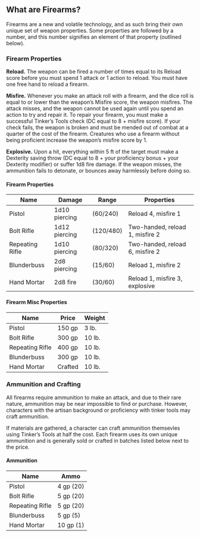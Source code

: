 ## What are Firearms?
Firearms are a new and volatile technology, and as such bring their own unique set of weapon properties. Some properties are followed by a number, and this number signifies an element of that property (outlined below).

### Firearm Properties
**Reload.** The weapon can be fired a number of times equal to its Reload score before you must spend 1 attack or 1 action to reload. You must have one free hand to reload a firearm.

**Misfire.** Whenever you make an attack roll with a firearm, and the dice roll is equal to or lower than the weapon’s Misfire score, the weapon misfires. The attack misses, and the weapon cannot be used again until you spend an action to try and repair it. To repair your firearm, you must make a successful Tinker’s Tools check (DC equal to 8 + misfire score). If your check fails, the weapon is broken and must be mended out of combat at a quarter of the cost of the firearm. Creatures who use a firearm without being proficient increase the weapon’s misfire score by 1.

**Explosive.** Upon a hit, everything within 5 ft of the target must make a Dexterity saving throw (DC equal to 8 + your proficiency bonus + your Dexterity modifier) or suffer 1d8 fire damage. If the weapon misses, the ammunition fails to detonate, or bounces away harmlessly before doing so.

#### Firearm Properties
| Name            | Damage        | Range     | Properties                      |
|-----------------|---------------|-----------|---------------------------------|
| Pistol          | 1d10 piercing | (60/240)  | Reload 4, misfire 1             |
| Bolt Rifle      | 1d12 piercing | (120/480) | Two-handed, reload 1, misfire 2 |
| Repeating Rifle | 1d10 piercing | (80/320)  | Two-handed, reload 6, misfire 2 |
| Blunderbuss     | 2d8 piercing  | (15/60)   | Reload 1, misfire 2             |
| Hand Mortar     | 2d8 fire      | (30/60)   | Reload 1, misfire 3, explosive  |

#### Firearm Misc Properties
| Name            | Price   | Weight |
|-----------------|---------|--------|
| Pistol          | 150 gp  | 3 lb.  |
| Bolt Rifle      | 300 gp  | 10 lb. |
| Repeating Rifle | 400 gp  | 10 lb. |
| Blunderbuss     | 300 gp  | 10 lb. |
| Hand Mortar     | Crafted | 10 lb. |

### Ammunition and Crafting
All firearms require ammunition to make an attack, and due to their rare nature, ammunition may be near impossible to find or purchase. However, characters with the artisan background or proficiency with tinker tools may craft ammunition.

If materials are gathered, a character can craft ammunition themsevles using Tinker’s Tools at half the cost. Each firearm uses its own unique ammunition and is generally sold or crafted in batches listed below next to the price.

#### Ammunition
| Name            | Ammo      |
|-----------------|-----------|
| Pistol          | 4 gp (20) |
| Bolt Rifle      | 5 gp (20) |
| Repeating Rifle | 5 gp (20) |
| Blunderbuss     | 5 gp (5)  |
| Hand Mortar     | 10 gp (1) |